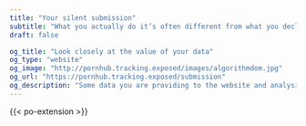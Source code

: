 ```yaml
---
title: "Your silent submission"
subtitle: "What you actually do it’s often different from what you declare"
draft: false

og_title: "Look closely at the value of your data"
og_type: "website"
og_image: "http://pornhub.tracking.exposed/images/algorithmdom.jpg" 
og_url: "https://pornhub.tracking.exposed/submission"
og_description: "Some data you are providing to the website and analysis to be aware of what is being analyzed in secrecy"
---
```


{{< po-extension >}}

<!--
### YOUR UNIQUE PROFILE
HARDware fingerprinting: [only 1 in 286,777 other browsers will share the same fingerprint as another user.] (https://panopticlick.eff.org/static/browser-uniqueness.pdf)
  <div class="col-sm-8">
    <figure>
      <img width="100%" src="/images/user.svg" />
    </figure>
  </div>  
* * *
  
### ALGORITHM F**KS ITS PICKY CLIENT AND MAKES HER/HIM CUM ONCE/TWICE/MULTIPLE TIMES
Hot videos are the last videos you saw before closing the website
  <div class="col-sm-12">
    <figure>
      <img width="100%" src="/images/hotvideos.svg" />
    </figure>
  </div>
 * * *
  
### WHICH CATEGORY SHOULD THE CLIENT MASTURBATE ON?

- [x] Today
- [ ] This week
- [ ] All month long

Top 7 most recommended categories based on your behaviour
  <div class="col-sm-12">
    <figure>
      <img width="100%" src="/images/topcategories.svg" />
    </figure>
  </div>
* * *

### MOST WATCHED AND MOST RECOMMENDED

graph 
-->
